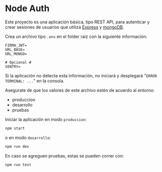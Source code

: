 # Node Auth

Este proyecto es una aplicación básica, tipo REST API, para autenticar y crear sesiones de usuarios que utiliza [Express](https://expressjs.com/) y [mongoDB](https://www.mongodb.com/).

Crea un archivo tipo `.env` en el folder raíz con la siguiente información:

```text
FIRMA_JWT=
URL_BASE=
URL_MONGO=

# Opcional #
SENTRY=
```

Si la aplicación no detecta esta información, no iniciará y desplegará "`ERROR TERMINAL: ...`" en la consola.

Asegurate de que los valores de este archivo estén de acuerdo al entorno:

- produccion
- desarrollo
- pruebas

Iniciar la aplicación en modo `produccion`:

```bash
npm start
```

o en modo `desarrollo`:

```bash
npm run dev
```

En caso se agreguen pruebas, estas se pueden correr con:

```bash
npm run test
```
